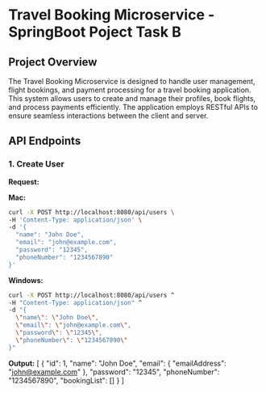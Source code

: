 # Travel Booking Microservice - SpringBoot Poject Task B

## Project Overview

The Travel Booking Microservice is designed to handle user management, flight bookings, and payment processing for a travel booking application. This system allows users to create and manage their profiles, book flights, and process payments efficiently. The application employs RESTful APIs to ensure seamless interactions between the client and server.

## API Endpoints

### 1. Create User

**Request:**

**Mac:**

```bash
curl -X POST http://localhost:8080/api/users \
-H 'Content-Type: application/json' \
-d '{
  "name": "John Doe",
  "email": "john@example.com",
  "password": "12345",
  "phoneNumber": "1234567890"
}'
```

**Windows:**
```bash
curl -X POST http://localhost:8080/api/users ^
-H "Content-Type: application/json" ^
-d "{
  \"name\": \"John Doe\",
  \"email\": \"john@example.com\",
  \"password\": \"12345\",
  \"phoneNumber\": \"1234567890\"
}"
```

**Output:**
[
  {
    "id": 1,
    "name": "John Doe",
    "email": {
      "emailAddress": "john@example.com"
    },
    "password": "12345",
    "phoneNumber": "1234567890",
    "bookingList": []
  }
]


